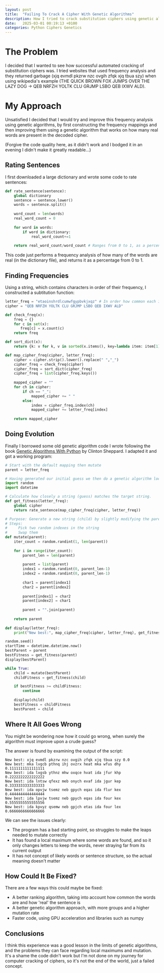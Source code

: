 ```yaml
---
layout: post
title:  "Failing To Crack A Cipher With Genetic Algorithms"
description: How I tried to crack substitution ciphers using genetic algorithms, and why it failed miserably.
date:   2025-03-01 00:19:13 +0100
categories: Python Ciphers Genetics
---
```


# The Problem
I decided that I wanted to see how successful automated cracking of substitution ciphers was.
I tried websites that used frequency analysis and they returned garbage (xjq evmdl pkzrw nzc ovgih zfqk xjq tbua szy) when using wikipedia's example (THE QUICK BROWN FOX JUMPS OVER THE LAZY DOG -> QEB NRFZH YOLTK CLU GRJMP LSBO QEB IXWV ALD).

# My Approach
Unsatisfied I decided that I would try and improve this frequency analysis using genetic algorithms, by first constructing the frequency mappings and then improving them using
a genetic algorithm that works on how many real words are present in the decoded cipher.

(Forgive the code quality here, as it didn't work and I bodged it in an evening I didn't make it greatly readable...)

## Rating Sentences
I first downloaded a large dictionary and wrote some code to rate sentences:
```python
def rate_sentence(sentence):
    global dictionary
    sentence = sentence.lower()
    words = sentence.split()
    
    word_count = len(words)
    real_word_count = 0
    
    for word in words:
        if word in dictionary:
            real_word_count+=1
            
    return real_word_count/word_count # Ranges from 0 to 1, as a percentage, of how many in dict
```

This code just performs a frequency analysis of how many of the words are real (in the dictionary file), and returns it as a percentage from 0 to 1.

## Finding Frequencies
Using a string, which contains characters in order of their frequency, I constructed a subtitution function:
```python
letter_freq = "etaoinshrdlcumwfgypbvkjxqz" # In order how common each is
cipher = "QEB NRFZH YOLTK CLU GRJMP LSBO QEB IXWV ALD"

def check_freq(x):
    freq = {}
    for c in set(x):
       freq[c] = x.count(c)
    return freq

def sort_dict(x):
    return {k: v for k, v in sorted(x.items(), key=lambda item: item[1])}

def map_cipher_freq(cipher, letter_freq):
    cipher = cipher.strip().lower().replace(" ","_")
    cipher_freq = check_freq(cipher)
    cipher_freq = sort_dict(cipher_freq)
    cipher_freq = list(cipher_freq.keys())
    
    mapped_cipher = ""
    for ch in cipher:
        if ch == "_":
            mapped_cipher += " "
        else:
            index = cipher_freq.index(ch)
            mapped_cipher += letter_freq[index]
        
    return mapped_cipher
```

## Doing Evolution
Finally I borrowed some old genetic algorithm code I wrote following the book [Genetic Algorithms With Python](https://www.amazon.co.uk/Genetic-Algorithms-Python-Clinton-Sheppard/dp/1540324001) by Clinton Sheppard. I adapted it and got a working program:
```python
# Start with the default mapping then mutate
parent = letter_freq

# Having generated our initial guess we then do a genetic algorithm loop to try and improve it
import random
import datetime

# Calculate how closely a string (guess) matches the target string.
def get_fitness(letter_freq):
    global cipher
    return rate_sentence(map_cipher_freq(cipher, letter_freq))

# Purpose: Generate a new string (child) by slightly modifying the parent.
# Steps:
#     Pick two random indexes in the string
#     Swap them
def mutate(parent):
    iter_count = random.randint(1, len(parent))
    
    for i in range(iter_count):
        parent_len = len(parent)
        
        parent = list(parent)
        index1 = random.randint(0, parent_len-1)
        index2 = random.randint(0, parent_len-1)
        
        char1 = parent[index1]
        char2 = parent[index2]
        
        parent[index1] = char2
        parent[index2] = char1
        
        parent = "".join(parent)
    
    return parent
    
def display(letter_freq):
    print("New best:", map_cipher_freq(cipher, letter_freq), get_fitness(letter_freq))

random.seed()
startTime = datetime.datetime.now()
bestParent = parent
bestFitness = get_fitness(parent)
display(bestParent)

while True:
    child = mutate(bestParent)
    childFitness = get_fitness(child)

    if bestFitness >= childFitness:
        continue
        
    display(child)
    bestFitness = childFitness
    bestParent = child
```

## Where It All Goes Wrong
You might be wondering now how it could go wrong, when surely the algorithm must improve upon a crude guess?

The answer is found by examining the output of the script:
```text
New best: xjq evmdl pkzrw nzc ovgih zfqk xjq tbua szy 0.0
New best: mka lvgcb pthnq ihj ovzrx heat mka wfus dhy 0.1111111111111111
New best: ida lxgsb ythnz mhw oxqce hvat ida jfur khp 0.2222222222222222
New best: ida lntsw qfexz meb onych evaf ida jgur kep 0.3333333333333333
New best: ida opvjw tsemz neb gpych eqas ida flur kex 0.4444444444444444
New best: ida lpvjw tsemz neb gpych eqas ida four kex 0.5555555555555556
New best: ida kpvyz qsemw neb gpjch etas ida four lex 0.6666666666666666
```

We can see the issues clearly:
- The program has a bad starting point, so struggles to make the leaps needed to mutate correctly
- It has found a local maximum where some words are found, and so it only changes letters to keep the words, never straying far from its current output
- It has not concept of likely words or sentence structure, so the actual meaning doesn't matter

## How Could It Be Fixed?
There are a few ways this could maybe be fixed:
- A better ranking algorithm, taking into account how common the words are and how 'real' the sentence is
- A better genetic algorithm approach, with more groups and a higher mutation rate
- Faster code, using GPU acceleration and libraries such as numpy

## Conclusions
I think this experience was a good lesson in the limits of genetic algorithms, and the problems they can face regarding local maximums and mutation.
It's a shame the code didn't work but I'm not done on my journey for computer cracking of ciphers, so it's not the end of the world, just a failed concept.
